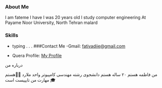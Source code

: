 
### About Me
I am fateme I have  I was 20 years old I study computer engineering At Payame Noor University, North Tehran malard
### Skills
 + typing
.
.
.
###Contact Me
-Gmail: fativadiie@gmail.com

- Quera Profile: <a href="https://quera.ir/profile/fativadiie">My Profile</a>

درباره من

من فاطمه هستم ۲۰ ساله هستم دانشجوی رشته مهندسی کامپیوتر واحد ملارد
 👩‍💻هستم🎓 مهارت من تایپیست است
